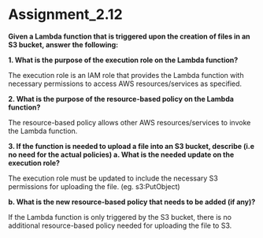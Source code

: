 # Assignment_2.12

**Given a Lambda function that is triggered upon the creation of files in an S3 bucket, answer the following:**

**1. What is the purpose of the execution role on the Lambda function?**

   The execution role is an IAM role that provides the Lambda function with necessary permissions to access AWS resources/services as specified.

**2. What is the purpose of the resource-based policy on the Lambda function?**

  The resource-based policy allows other AWS resources/services to invoke the Lambda function.

**3. If the function is needed to upload a file into an S3 bucket, describe (i.e no need for the actual policies)
  a. What is the needed update on the execution role?**

  The execution role must be updated to include the necessary S3 permissions for uploading the file. (eg. s3:PutObject)

  **b. What is the new resource-based policy that needs to be added (if any)?**

  If the Lambda function is only triggered by the S3 bucket, there is no additional resource-based policy needed for uploading the file to S3.



  

    
